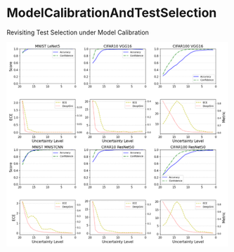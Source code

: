# ModelCalibrationAndTestSelection
Revisiting Test Selection under Model Calibration

<img src=./images/DeepGini_original_viewlevel.png  alt="hahaha"> 
